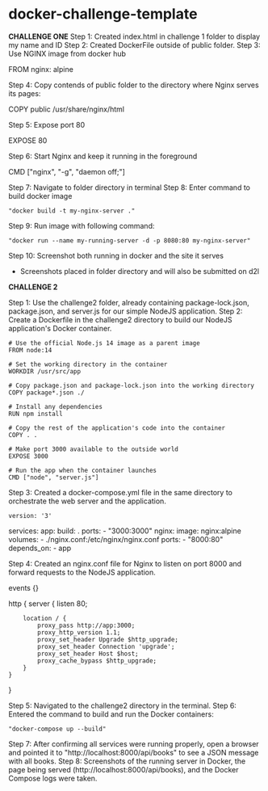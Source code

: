 # docker-challenge-template

**CHALLENGE ONE**
Step 1: Created index.html in challenge 1 folder to display my name and ID
Step 2: Created DockerFile outside of public folder.
Step 3: Use NGINX image from docker hub

FROM nginx: alpine

Step 4: Copy contends of public folder to the directory where Nginx serves its pages: 

COPY public /usr/share/nginx/html 

Step 5: Expose port 80

EXPOSE 80

Step 6: Start Nginx and keep it running in the foreground

CMD ["nginx", "-g", "daemon off;"]

Step 7: Navigate to folder directory in terminal
Step 8: Enter command to build docker image

    "docker build -t my-nginx-server ."

Step 9: Run image with following command:

    "docker run --name my-running-server -d -p 8080:80 my-nginx-server"

Step 10: Screenshot both running in docker and the site it serves
- Screenshots placed in folder directory and will also be submitted on d2l

**CHALLENGE 2**

Step 1: Use the challenge2 folder, already containing package-lock.json, package.json, and server.js for our simple NodeJS application.
Step 2: Create a Dockerfile in the challenge2 directory to build our NodeJS application's Docker container.

    # Use the official Node.js 14 image as a parent image
    FROM node:14

    # Set the working directory in the container
    WORKDIR /usr/src/app

    # Copy package.json and package-lock.json into the working directory
    COPY package*.json ./

    # Install any dependencies
    RUN npm install

    # Copy the rest of the application's code into the container
    COPY . .

    # Make port 3000 available to the outside world
    EXPOSE 3000

    # Run the app when the container launches
    CMD ["node", "server.js"]


Step 3: Created a docker-compose.yml file in the same directory to orchestrate the web server and the application.

    version: '3'
services:
  app:
    build: .
    ports:
      - "3000:3000"
  nginx:
    image: nginx:alpine
    volumes:
      - ./nginx.conf:/etc/nginx/nginx.conf
    ports:
      - "8000:80"
    depends_on:
      - app

Step 4: Created an nginx.conf file for Nginx to listen on port 8000 and forward requests to the NodeJS application.

events {}

http {
    server {
        listen 80;

        location / {
            proxy_pass http://app:3000;
            proxy_http_version 1.1;
            proxy_set_header Upgrade $http_upgrade;
            proxy_set_header Connection 'upgrade';
            proxy_set_header Host $host;
            proxy_cache_bypass $http_upgrade;
        }
    }
}


Step 5: Navigated to the challenge2 directory in the terminal.
Step 6: Entered the command to build and run the Docker containers:

    "docker-compose up --build"

Step 7: After confirming all services were running properly, open a browser and pointed it to "http://localhost:8000/api/books" to see a JSON message with all books.
Step 8: Screenshots of the running server in Docker, the page being served (http://localhost:8000/api/books), and the Docker Compose logs were taken.